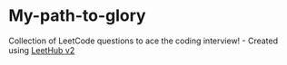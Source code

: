 # My-path-to-glory
Collection of LeetCode questions to ace the coding interview! - Created using [LeetHub v2](https://github.com/arunbhardwaj/LeetHub-2.0)
